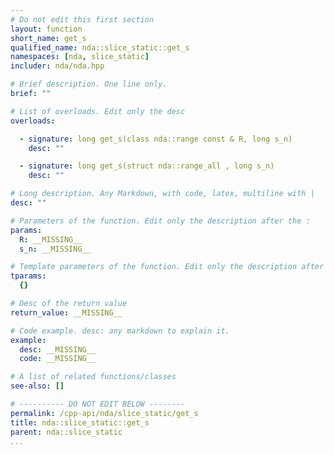 ```yaml
---
# Do not edit this first section
layout: function
short_name: get_s
qualified_name: nda::slice_static::get_s
namespaces: [nda, slice_static]
includer: nda/nda.hpp

# Brief description. One line only.
brief: ""

# List of overloads. Edit only the desc
overloads:

  - signature: long get_s(class nda::range const & R, long s_n)
    desc: ""

  - signature: long get_s(struct nda::range_all , long s_n)
    desc: ""

# Long description. Any Markdown, with code, latex, multiline with |
desc: ""

# Parameters of the function. Edit only the description after the :
params:
  R: __MISSING__
  s_n: __MISSING__

# Template parameters of the function. Edit only the description after the :
tparams:
  {}

# Desc of the return value
return_value: __MISSING__

# Code example. desc: any markdown to explain it.
example:
  desc: __MISSING__
  code: __MISSING__

# A list of related functions/classes
see-also: []

# ---------- DO NOT EDIT BELOW --------
permalink: /cpp-api/nda/slice_static/get_s
title: nda::slice_static::get_s
parent: nda::slice_static
...
```


